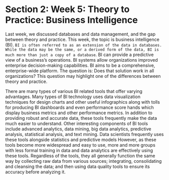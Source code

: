 # Section 2: Week 5: Theory to Practice: Business Intelligence

Last week, we discussed databases and data management, and the gap between theory and practice. This week, the topic is business intelligence (BI). `BI is often referred to as an extension of the data in databases. While the data may be the same, or a derived form of the data, BI is much more than just a copy of a database`. BI can provide a predictive view of a business’s operations. BI systems allow organizations improved enterprise decision-making capabilities. BI aims to be a comprehensive, enterprise-wide platform. The question is: Does that solution work in all organizations? This question may highlight one of the differences between theory and practice.

There are many types of various BI related tools that offer varying advantages. Many types of BI technology uses data visualization techniques for design charts and other useful infographics along with tolls for producing BI dashboards and even performance score hands which display business metrics and other performance metrics. In addition to providing robust and accurate data, these tools frequently make the data much easier to understand. Other interesting components of BI tools include advanced analytics, data mining, big data analytics, predictive analysis, statistical analysis, and text mining. Data scientists frequently uses these tools alongside statistics and predictive models However, as these tools become more widespread and easy to use, more and more groups with less formal training in data and data analytics are effectively using these tools. Regardless of the tools, they all generally function the same way by collecting raw data from various sources; integrating, consolidating and cleansing the data; and then using data quality tools to ensure its accuracy before analyzing it.
